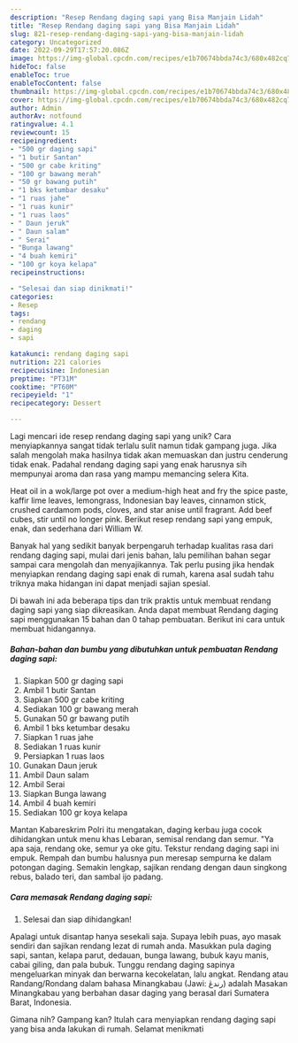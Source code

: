```yaml
---
description: "Resep Rendang daging sapi yang Bisa Manjain Lidah"
title: "Resep Rendang daging sapi yang Bisa Manjain Lidah"
slug: 821-resep-rendang-daging-sapi-yang-bisa-manjain-lidah
category: Uncategorized
date: 2022-09-29T17:57:20.086Z
image: https://img-global.cpcdn.com/recipes/e1b70674bbda74c3/680x482cq70/rendang-daging-sapi-foto-resep-utama.jpg
hideToc: false
enableToc: true
enableTocContent: false
thumbnail: https://img-global.cpcdn.com/recipes/e1b70674bbda74c3/680x482cq70/rendang-daging-sapi-foto-resep-utama.jpg
cover: https://img-global.cpcdn.com/recipes/e1b70674bbda74c3/680x482cq70/rendang-daging-sapi-foto-resep-utama.jpg
author: Admin
authorAv: notfound
ratingvalue: 4.1
reviewcount: 15
recipeingredient:
- "500 gr daging sapi"
- "1 butir Santan"
- "500 gr cabe kriting"
- "100 gr bawang merah"
- "50 gr bawang putih"
- "1 bks ketumbar desaku"
- "1 ruas jahe"
- "1 ruas kunir"
- "1 ruas laos"
- " Daun jeruk"
- " Daun salam"
- " Serai"
- "Bunga lawang"
- "4 buah kemiri"
- "100 gr koya kelapa"
recipeinstructions:

- "Selesai dan siap dinikmati!"
categories:
- Resep
tags:
- rendang
- daging
- sapi

katakunci: rendang daging sapi 
nutrition: 221 calories
recipecuisine: Indonesian
preptime: "PT31M"
cooktime: "PT60M"
recipeyield: "1"
recipecategory: Dessert

---
```





Lagi mencari ide resep rendang daging sapi yang unik? Cara menyiapkannya sangat tidak terlalu sulit namun tidak gampang juga. Jika salah mengolah maka hasilnya tidak akan memuaskan dan justru cenderung tidak enak. Padahal rendang daging sapi yang enak harusnya sih mempunyai aroma dan rasa yang mampu memancing selera Kita.





Heat oil in a wok/large pot over a medium-high heat and fry the spice paste, kaffir lime leaves, lemongrass, Indonesian bay leaves, cinnamon stick, crushed cardamom pods, cloves, and star anise until fragrant. Add beef cubes, stir until no longer pink. Berikut resep rendang sapi yang empuk, enak, dan sederhana dari William W.

Banyak hal yang sedikit banyak berpengaruh terhadap kualitas rasa dari rendang daging sapi, mulai dari jenis bahan, lalu pemilihan bahan segar sampai cara mengolah dan menyajikannya. Tak perlu pusing jika hendak menyiapkan rendang daging sapi enak di rumah, karena asal sudah tahu triknya maka hidangan ini dapat menjadi sajian spesial.






Di bawah ini ada beberapa tips dan trik praktis untuk membuat rendang daging sapi yang siap dikreasikan. Anda dapat membuat Rendang daging sapi menggunakan 15 bahan dan 0 tahap pembuatan. Berikut ini cara untuk membuat hidangannya.

<!--inarticleads1-->

##### Bahan-bahan dan bumbu yang dibutuhkan untuk pembuatan Rendang daging sapi:

1. Siapkan 500 gr daging sapi
1. Ambil 1 butir Santan
1. Siapkan 500 gr cabe kriting
1. Sediakan 100 gr bawang merah
1. Gunakan 50 gr bawang putih
1. Ambil 1 bks ketumbar desaku
1. Siapkan 1 ruas jahe
1. Sediakan 1 ruas kunir
1. Persiapkan 1 ruas laos
1. Gunakan  Daun jeruk
1. Ambil  Daun salam
1. Ambil  Serai
1. Siapkan Bunga lawang
1. Ambil 4 buah kemiri
1. Sediakan 100 gr koya kelapa


Mantan Kabareskrim Polri itu mengatakan, daging kerbau juga cocok dihidangkan untuk menu khas Lebaran, semisal rendang dan semur. &#34;Ya apa saja, rendang oke, semur ya oke gitu. Tekstur rendang daging sapi ini empuk. Rempah dan bumbu halusnya pun meresap sempurna ke dalam potongan daging. Semakin lengkap, sajikan rendang dengan daun singkong rebus, balado teri, dan sambal ijo padang. 

<!--inarticleads2-->

##### Cara memasak Rendang daging sapi:


1. Selesai dan siap dihidangkan!

Apalagi untuk disantap hanya sesekali saja. Supaya lebih puas, ayo masak sendiri dan sajikan rendang lezat di rumah anda. Masukkan pula daging sapi, santan, kelapa parut, dedauan, bunga lawang, bubuk kayu manis, cabai giling, dan pala bubuk. Tunggu rendang daging sapinya mengeluarkan minyak dan berwarna kecokelatan, lalu angkat. Rendang atau Randang/Rondang dalam bahasa Minangkabau (Jawi: رندڠ) adalah Masakan Minangkabau yang berbahan dasar daging yang berasal dari Sumatera Barat, Indonesia. 

Gimana nih? Gampang kan? Itulah cara menyiapkan rendang daging sapi yang bisa anda lakukan di rumah. Selamat menikmati
